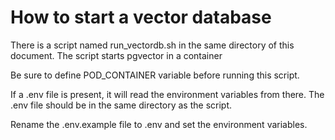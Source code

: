 # How to start a vector database

There is a script named run_vectordb.sh in the same directory of this document.
The script starts pgvector in a container

Be sure to define POD_CONTAINER variable before running this script.

If a .env file is present, it will read the environment variables from there.
The .env file should be in the same directory as the script.

Rename the .env.example file to .env and set the environment variables.